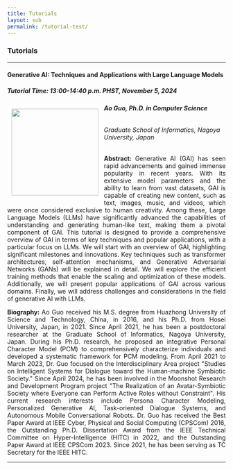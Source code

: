 ```yaml
---
title: Tutorials
layout: sub
permalink: /tutorial-test/
---
```


<h3>Tutorials</h3>
<hr/>

<h4>Generative AI: Techniques and Applications with Large Language Models</h4>
<h5>Tutorial Time: 13:00-14:40 p.m. PHST, November 5, 2024</h5>
<img src="/2024/assets/images/tutorial_speaker/ao_guo.jpg" align="left" style="border:10px solid white" width="200">
<h6><b>Ao Guo, Ph.D. in Computer Science</b></h6>
<h6>
Graduate School of Informatics, Nagoya University, Japan
</h6>
<p style="text-align: justify;">
<b>Abstract: </b> 
Generative AI (GAI) has seen rapid advancements and gained immense popularity in recent years. With its extensive model parameters and the ability to learn from vast datasets, GAI is capable of creating new content, such as text, images, music, and videos, which were once considered exclusive to human creativity. Among these, Large Language Models (LLMs) have significantly advanced the capabilities of understanding and generating human-like text, making them a pivotal component of GAI. This tutorial is designed to provide a comprehensive overview of GAI in terms of key techniques and popular applications, with a particular focus on LLMs. We will start with an overview of GAI, highlighting significant milestones and innovations. Key techniques such as transformer architectures, self-attention mechanisms, and Generative Adversarial Networks (GANs) will be explained in detail. We will explore the efficient training methods that enable the scaling and optimization of these models. Additionally, we will present popular applications of GAI across various domains. Finally, we will address challenges and considerations in the field of generative AI with LLMs.
</p>

<p style="text-align: justify;">
<b>Biography: </b> 
Ao Guo received his M.S. degree from Huazhong University of Science and Technology, China, in 2016, and his Ph.D. from Hosei University, Japan, in 2021. Since April 2021, he has been a postdoctoral researcher at the Graduate School of Informatics, Nagoya University, Japan. During his Ph.D. research, he proposed an integrative Personal Character Model (PCM) to comprehensively characterize individuals and developed a systematic framework for PCM modeling. From April 2021 to March 2023, Dr. Guo focused on the Interdisciplinary Area project "Studies on Intelligent Systems for Dialogue toward the Human-machine Symbiotic Society." Since April 2024, he has been involved in the Moonshot Research and Development Program project "The Realization of an Avatar-Symbiotic Society where Everyone can Perform Active Roles without Constraint". His current research interests include Persona Character Modeling, Personalized Generative AI, Task-oriented Dialogue Systems, and Autonomous Mobile Conversational Robots. Dr. Guo has received the Best Paper Award at IEEE Cyber, Physical and Social Computing (CPSCom) 2016, the Outstanding Ph.D. Dissertation Award from the IEEE Technical Committee on Hyper-Intelligence (HITC) in 2022, and the Outstanding Paper Award at IEEE CPSCom 2023. Since 2021, he has been serving as TC Secretary for the IEEE HITC.
</p>
<hr/>
